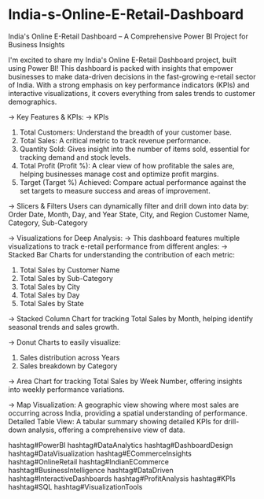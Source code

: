 # India-s-Online-E-Retail-Dashboard

India's Online E-Retail Dashboard – A Comprehensive Power BI Project for Business Insights 

I'm excited to share my India's Online E-Retail Dashboard project, built using Power BI! This dashboard is packed with insights that empower businesses to make data-driven decisions in the fast-growing e-retail sector of India. With a strong emphasis on key performance indicators (KPIs) and interactive visualizations, it covers everything from sales trends to customer demographics.

 -> Key Features & KPIs:
 -> KPIs
 1. Total Customers: Understand the breadth of your customer base.
 2. Total Sales: A critical metric to track revenue performance.
 3. Quantity Sold: Gives insight into the number of items sold, essential for tracking demand and stock levels.
 4. Total Profit (Profit %): A clear view of how profitable the sales are, helping businesses manage cost and optimize profit margins.
 5. Target (Target %) Achieved: Compare actual performance against the set targets to measure success and areas of improvement.

 -> Slicers & Filters
 Users can dynamically filter and drill down into data by:
Order Date, Month, Day, and Year
State, City, and Region
Customer Name, Category, Sub-Category

 -> Visualizations for Deep Analysis:
 -> This dashboard features multiple visualizations to track e-retail performance from different angles:
 -> Stacked Bar Charts for understanding the contribution of each metric:
1. Total Sales by Customer Name
2. Total Sales by Sub-Category
3. Total Sales by City
4. Total Sales by Day
5. Total Sales by State

 -> Stacked Column Chart for tracking Total Sales by Month, helping identify seasonal trends and sales growth.

 -> Donut Charts to easily visualize:
1. Sales distribution across Years
2. Sales breakdown by Category

 -> Area Chart for tracking Total Sales by Week Number, offering insights into weekly performance variations.

 -> Map Visualization: A geographic view showing where most sales are occurring across India, providing a spatial understanding of performance.
Detailed Table View: A tabular summary showing detailed KPIs for drill-down analysis, offering a comprehensive view of data.

hashtag#PowerBI hashtag#DataAnalytics hashtag#DashboardDesign hashtag#DataVisualization hashtag#ECommerceInsights hashtag#OnlineRetail hashtag#IndianECommerce hashtag#BusinessIntelligence hashtag#DataDriven hashtag#InteractiveDashboards hashtag#ProfitAnalysis hashtag#KPIs hashtag#SQL hashtag#VisualizationTools
